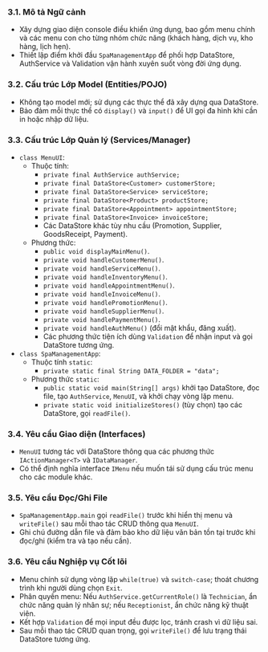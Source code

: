 ### 3.1. Mô tả Ngữ cảnh
- Xây dựng giao diện console điều khiển ứng dụng, bao gồm menu chính và các menu con cho từng nhóm chức năng (khách hàng, dịch vụ, kho hàng, lịch hẹn).
- Thiết lập điểm khởi đầu `SpaManagementApp` để phối hợp DataStore, AuthService và Validation vận hành xuyên suốt vòng đời ứng dụng.

### 3.2. Cấu trúc Lớp Model (Entities/POJO)
- Không tạo model mới; sử dụng các thực thể đã xây dựng qua DataStore.
- Bảo đảm mỗi thực thể có `display()` và `input()` để UI gọi đa hình khi cần in hoặc nhập dữ liệu.

### 3.3. Cấu trúc Lớp Quản lý (Services/Manager)
- `class MenuUI`:
  - Thuộc tính:
    - `private final AuthService authService;`
    - `private final DataStore<Customer> customerStore;`
    - `private final DataStore<Service> serviceStore;`
    - `private final DataStore<Product> productStore;`
    - `private final DataStore<Appointment> appointmentStore;`
    - `private final DataStore<Invoice> invoiceStore;`
    - Các DataStore khác tùy nhu cầu (Promotion, Supplier, GoodsReceipt, Payment).
  - Phương thức:
    - `public void displayMainMenu()`.
    - `private void handleCustomerMenu()`.
    - `private void handleServiceMenu()`.
    - `private void handleInventoryMenu()`.
    - `private void handleAppointmentMenu()`.
    - `private void handleInvoiceMenu()`.
    - `private void handlePromotionMenu()`.
    - `private void handleSupplierMenu()`.
    - `private void handlePaymentMenu()`.
    - `private void handleAuthMenu()` (đổi mật khẩu, đăng xuất).
    - Các phương thức tiện ích dùng `Validation` để nhận input và gọi DataStore tương ứng.
- `class SpaManagementApp`:
  - Thuộc tính `static`:
    - `private static final String DATA_FOLDER = "data";`
  - Phương thức `static`:
    - `public static void main(String[] args)` khởi tạo DataStore, đọc file, tạo `AuthService`, `MenuUI`, và khởi chạy vòng lặp menu.
    - `private static void initializeStores()` (tùy chọn) tạo các DataStore, gọi `readFile()`.

### 3.4. Yêu cầu Giao diện (Interfaces)
- `MenuUI` tương tác với DataStore thông qua các phương thức `IActionManager<T>` và `IDataManager`.
- Có thể định nghĩa interface `IMenu` nếu muốn tái sử dụng cấu trúc menu cho các module khác.

### 3.5. Yêu cầu Đọc/Ghi File
- `SpaManagementApp.main` gọi `readFile()` trước khi hiển thị menu và `writeFile()` sau mỗi thao tác CRUD thông qua `MenuUI`.
- Ghi chú đường dẫn file và đảm bảo kho dữ liệu văn bản tồn tại trước khi đọc/ghi (kiểm tra và tạo nếu cần).

### 3.6. Yêu cầu Nghiệp vụ Cốt lõi
- Menu chính sử dụng vòng lặp `while(true)` và `switch-case`; thoát chương trình khi người dùng chọn `Exit`.
- Phân quyền menu: Nếu `AuthService.getCurrentRole()` là `Technician`, ẩn chức năng quản lý nhân sự; nếu `Receptionist`, ẩn chức năng kỹ thuật viên.
- Kết hợp `Validation` để mọi input đều được lọc, tránh crash vì dữ liệu sai.
- Sau mỗi thao tác CRUD quan trọng, gọi `writeFile()` để lưu trạng thái DataStore tương ứng.
